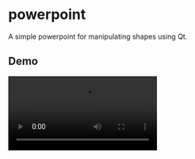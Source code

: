 # powerpoint

A simple powerpoint for manipulating shapes using Qt.

## Demo

![Output sample](https://github.com/luizakar2002/OOP_powerpoint/tree/main/media/demo.mp4)
